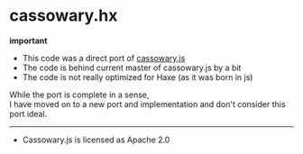 cassowary.hx
============

**important**

- This code was a direct port of [cassowary.js](https://github.com/slightlyoff/cassowary.js/) 
- The code is behind current master of cassowary.js by a bit
- The code is not really optimized for Haxe (as it was born in js)

While the port is complete in a sense,    
I have moved on to a new port and implementation and don't consider this port ideal.

---

- Cassowary.js is licensed as Apache 2.0
